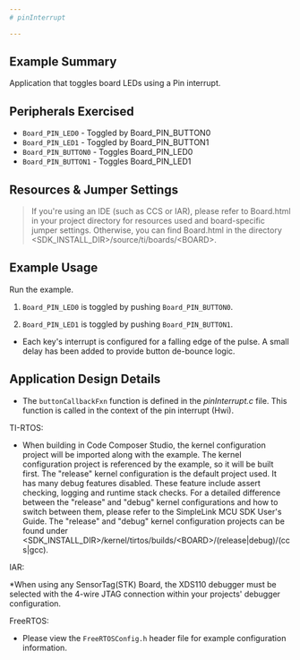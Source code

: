 ```yaml
---
# pinInterrupt

---
```


## Example Summary

Application that toggles board LEDs using a Pin interrupt.

## Peripherals Exercised

* `Board_PIN_LED0` - Toggled by Board_PIN_BUTTON0
* `Board_PIN_LED1` - Toggled by Board_PIN_BUTTON1
* `Board_PIN_BUTTON0` - Toggles Board_PIN_LED0
* `Board_PIN_BUTTON1` - Toggles Board_PIN_LED1

## Resources & Jumper Settings

> If you're using an IDE (such as CCS or IAR), please refer to Board.html in
your project directory for resources used and board-specific jumper settings.
Otherwise, you can find Board.html in the directory
&lt;SDK_INSTALL_DIR&gt;/source/ti/boards/&lt;BOARD&gt;.


## Example Usage

Run the example.

1. `Board_PIN_LED0` is toggled by pushing `Board_PIN_BUTTON0`.

2. `Board_PIN_LED1` is toggled by pushing `Board_PIN_BUTTON1`.

* Each key's interrupt is configured for a falling edge of the pulse. A small
delay has been added to provide button de-bounce logic.

## Application Design Details

* The `buttonCallbackFxn` function is defined in the *pinInterrupt.c* file.
This function is called in the context of the pin interrupt (Hwi).

TI-RTOS:

* When building in Code Composer Studio, the kernel configuration project will
be imported along with the example. The kernel configuration project is
referenced by the example, so it will be built first. The "release" kernel
configuration is the default project used. It has many debug features disabled.
These feature include assert checking, logging and runtime stack checks. For a
detailed difference between the "release" and "debug" kernel configurations and
how to switch between them, please refer to the SimpleLink MCU SDK User's
Guide. The "release" and "debug" kernel configuration projects can be found
under &lt;SDK_INSTALL_DIR&gt;/kernel/tirtos/builds/&lt;BOARD&gt;/(release|debug)/(ccs|gcc).

IAR:

*When using any SensorTag(STK) Board, the XDS110 debugger must be
selected with the 4-wire JTAG connection within your projects' debugger
configuration.

FreeRTOS:

* Please view the `FreeRTOSConfig.h` header file for example configuration
information.
